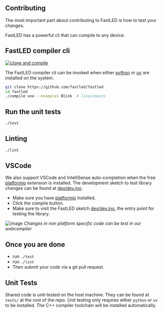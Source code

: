 ## Contributing

The most important part about contributing to FastLED is how to test your changes.

FastLED has a powerful cli that can compile to any device. 

## FastLED compiler cli

[![clone and compile](https://github.com/FastLED/FastLED/actions/workflows/build_default.yml/badge.svg)](https://github.com/FastLED/FastLED/actions/workflows/build_default.yml)

The FastLED compiler cli can be invoked when either [python](https://www.python.org/downloads/) or [uv](https://github.com/astral-sh/uv) are installed on the system.

```bash (MacOS/Linux, windows us git-bsh or compile.bat)
git clone https://github.com/fastled/fastled
cd fastled
./compile uno --examples Blink  # linux/macos
```

## Run the unit tests

```bash
./test
````

## Linting

```bash
./lint
```

## VSCode

We also support VSCode and IntelliSense auto-completion when the free [platformio](https://marketplace.visualstudio.com/items?itemName=platformio.platformio-ide) extension is installed. The development sketch to test library changes can be found at [dev/dev.ino](dev/dev.ino).

 * Make sure you have [platformio](https://marketplace.visualstudio.com/items?itemName=platformio.platformio-ide) installed.
 * Click the compile button.
 * Make sure to visit the FastLED sketch [dev/dev.ino](dev/dev.ino), the entry point for testing the library.

![image](https://github.com/user-attachments/assets/616cc35b-1736-4bb0-b53c-468580be66f4)
*Changes in non platform specific code can be test in our webcompiler*


## Once you are done
  * run `./test`
  * run `./lint`
  * Then submit your code via a git pull request.

## Unit Tests

Shared code is unit-tested on the host machine. They can be found at `tests/` at the root of the repo. Unit testing only requires either `python` or `uv` to be installed. The C++ compiler toolchain will be installed automatically.
